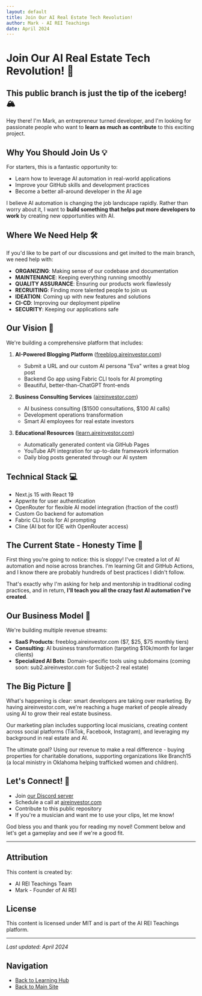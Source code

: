 ```yaml
---
layout: default
title: Join Our AI Real Estate Tech Revolution!
author: Mark - AI REI Teachings
date: April 2024
---
```


# Join Our AI Real Estate Tech Revolution! 🚀

## This public branch is just the tip of the iceberg! 🏔️

Hey there! I'm Mark, an entrepreneur turned developer, and I'm looking for passionate people who want to **learn as much as contribute** to this exciting project.

## Why You Should Join Us 💡

For starters, this is a fantastic opportunity to:
- Learn how to leverage AI automation in real-world applications
- Improve your GitHub skills and development practices
- Become a better all-around developer in the AI age

I believe AI automation is changing the job landscape rapidly. Rather than worry about it, I want to **build something that helps put more developers to work** by creating new opportunities with AI.

## Where We Need Help 🛠️

If you'd like to be part of our discussions and get invited to the main branch, we need help with:
- **ORGANIZING**: Making sense of our codebase and documentation
- **MAINTENANCE**: Keeping everything running smoothly
- **QUALITY ASSURANCE**: Ensuring our products work flawlessly
- **RECRUITING**: Finding more talented people to join us
- **IDEATION**: Coming up with new features and solutions
- **CI-CD**: Improving our deployment pipeline
- **SECURITY**: Keeping our applications safe

## Our Vision 🔭

We're building a comprehensive platform that includes:

1. **AI-Powered Blogging Platform** ([freeblog.aireinvestor.com](https://freeblog.aireinvestor.com))
   - Submit a URL and our custom AI persona "Eva" writes a great blog post
   - Backend Go app using Fabric CLI tools for AI prompting
   - Beautiful, better-than-ChatGPT front-ends

2. **Business Consulting Services** ([aireinvestor.com](https://aireinvestor.com))
   - AI business consulting ($1500 consultations, $100 AI calls)
   - Development operations transformation
   - Smart AI employees for real estate investors

3. **Educational Resources** ([learn.aireinvestor.com](https://learn.aireinvestor.com))
   - Automatically generated content via GitHub Pages
   - YouTube API integration for up-to-date framework information
   - Daily blog posts generated through our AI system

## Technical Stack 💻

- Next.js 15 with React 19
- Appwrite for user authentication
- OpenRouter for flexible AI model integration (fraction of the cost!)
- Custom Go backend for automation
- Fabric CLI tools for AI prompting
- Cline (AI bot for IDE with OpenRouter access)

## The Current State - Honesty Time 🤔

First thing you're going to notice: this is sloppy! I've created a lot of AI automation and noise across branches. I'm learning Git and GitHub Actions, and I know there are probably hundreds of best practices I didn't follow.

That's exactly why I'm asking for help and mentorship in traditional coding practices, and in return, **I'll teach you all the crazy fast AI automation I've created**.

## Our Business Model 💼

We're building multiple revenue streams:
- **SaaS Products**: freeblog.aireinvestor.com ($7, $25, $75 monthly tiers)
- **Consulting**: AI business transformation (targeting $10k/month for larger clients)
- **Specialized AI Bots**: Domain-specific tools using subdomains (coming soon: sub2.aireinvestor.com for Subject-2 real estate)

## The Big Picture 🌟

What's happening is clear: smart developers are taking over marketing. By having aireinvestor.com, we're reaching a huge market of people already using AI to grow their real estate business.

Our marketing plan includes supporting local musicians, creating content across social platforms (TikTok, Facebook, Instagram), and leveraging my background in real estate and AI.

The ultimate goal? Using our revenue to make a real difference - buying properties for charitable donations, supporting organizations like Branch15 (a local ministry in Oklahoma helping trafficked women and children).

## Let's Connect! 🤝

- Join [our Discord server](https://discord.com/channels/1356944582423613520/1356944583233372252)
- Schedule a call at [aireinvestor.com](https://aireinvestor.com)
- Contribute to this public repository
- If you're a musician and want me to use your clips, let me know!

God bless you and thank you for reading my novel! Comment below and let's get a gameplay and see if we're a good fit.

---

## Attribution
This content is created by:
- AI REI Teachings Team
- Mark - Founder of AI REI

## License
This content is licensed under MIT and is part of the AI REI Teachings platform.

---
*Last updated: April 2024*

## Navigation
- [Back to Learning Hub](./index.md)
- [Back to Main Site](/) 